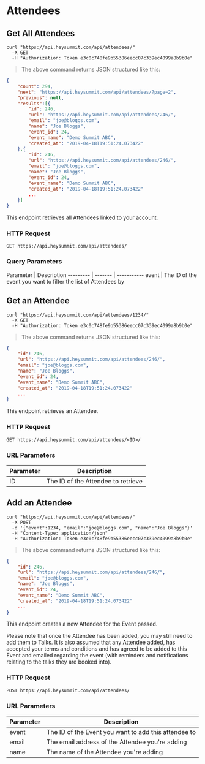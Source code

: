# Attendees

## Get All Attendees

```shell
curl "https://api.heysummit.com/api/attendees/"
  -X GET
  -H "Authorization: Token e3c0c748fe9b55386eecc07c339ec4099a8b9b0e"
```

> The above command returns JSON structured like this:

```json
{
    "count": 294,
    "next": "https://api.heysummit.com/api/attendees/?page=2",
    "previous": null,
    "results":[{
        "id": 246,
        "url": "https://api.heysummit.com/api/attendees/246/",
        "email": "joe@bloggs.com",
        "name": "Joe Bloggs",
        "event_id": 24,
        "event_name": "Demo Summit ABC",
        "created_at": "2019-04-18T19:51:24.073422"
    },{
        "id": 246,
        "url": "https://api.heysummit.com/api/attendees/246/",
        "email": "joe@bloggs.com",
        "name": "Joe Bloggs",
        "event_id": 24,
        "event_name": "Demo Summit ABC",
        "created_at": "2019-04-18T19:51:24.073422"
        ...
    }]
}
```

This endpoint retrieves all Attendees linked to your account.

### HTTP Request

`GET https://api.heysummit.com/api/attendees/`

### Query Parameters

Parameter | Description
--------- | ------- | -----------
event | The ID of the event you want to filter the list of Attendees by

## Get an Attendee

```shell
curl "https://api.heysummit.com/api/attendees/1234/"
  -X GET
  -H "Authorization: Token e3c0c748fe9b55386eecc07c339ec4099a8b9b0e"
```

> The above command returns JSON structured like this:

```json
{
    "id": 246,
    "url": "https://api.heysummit.com/api/attendees/246/",
    "email": "joe@bloggs.com",
    "name": "Joe Bloggs",
    "event_id": 24,
    "event_name": "Demo Summit ABC",
    "created_at": "2019-04-18T19:51:24.073422"
    ...
}
```

This endpoint retrieves an Attendee.

### HTTP Request

`GET https://api.heysummit.com/api/attendees/<ID>/`

### URL Parameters

Parameter | Description
--------- | -----------
ID | The ID of the Attendee to retrieve

## Add an Attendee


```shell
curl "https://api.heysummit.com/api/attendees/"
  -X POST
  -d '{"event":1234, "email":"joe@bloggs.com", "name":"Joe Bloggs"}'
  -H "Content-Type: application/json"
  -H "Authorization: Token e3c0c748fe9b55386eecc07c339ec4099a8b9b0e"
```

> The above command returns JSON structured like this:

```json
{
    "id": 246,
    "url": "https://api.heysummit.com/api/attendees/246/",
    "email": "joe@bloggs.com",
    "name": "Joe Bloggs",
    "event_id": 24,
    "event_name": "Demo Summit ABC",
    "created_at": "2019-04-18T19:51:24.073422"
    ...
}
```

This endpoint creates a new Attendee for the Event passed.

<aside class="warning">Please note that once the Attendee has been added, you may still need to add them to Talks. It is also assumed that any Attendee added, has accepted your terms and conditions and has agreed to be added to this Event and emailed regarding the event (with reminders and notifications relating to the talks they are booked into).</aside>


### HTTP Request

`POST https://api.heysummit.com/api/attendees/`

### URL Parameters

Parameter | Description
--------- | -----------
event | The ID of the Event you want to add this attendee to
email | The email address of the Attendee you're adding
name | The name of the Attendee you're adding
